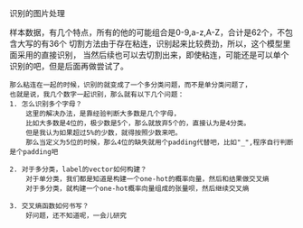 识别的图片处理
    


样本数据，有几个特点，所有的他的可能组合是0-9,a-z,A-Z，合计是62个，不包含大写的有36个
    切割方法由于存在粘连，识别起来比较费劲，所以，这个模型里面采用的直接识别，
    当然后续也可以去切割出来，即使粘连，可能还是可以单个识别的吧，但是后面再做尝试了。

    那么粘连在一起的时候，识别的就变成了一个多分类问题，而不是单分类问题了，
    也就是说，我几个数字一起识别，那么就有以下几个问题：
    1. 怎么识别多个字母？
        这里的解决办法，是靠经验判断大多数是几个字母，
        比如大多数是4位的，极少数是5个，那么就放弃5个的，直接认为是4分类。
        但是我认为如果超过5%的少数，就得按照少数来吧。
        那么当定义为5位的时候，那么4位的缺失就用个padding代替吧，比如"_",程序自行判断是个padding吧

    2. 对于多分类，label的vector如何构建？
        对于单分类，我们都是知道是构建一个one-hot的概率向量，然后和结果做交叉熵
        对于多分类，就构建一个one-hot概率向量组成的张量呗，然后继续交叉熵

    3. 交叉熵函数如何书写？      
        好问题，还不知道呢，一会儿研究
